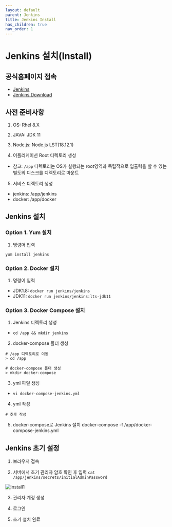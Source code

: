 ```yaml
---
layout: default
parent: Jenkins
title: Jenkins Install
has_children: true
nav_order: 1
---
```


# Jenkins 설치(Install)

## 공식홈페이지 접속

- [Jenkins](https://www.jenkins.io)
- [Jenkins Download](https://www.jenkins.io/download/)


## 사전 준비사항

1. OS: Rhel 8.X

2. JAVA: JDK 11

3. Node.js: Node.js LST(18.12.1)

4. 어플리케이션 Root 디렉토리 생성
- 참고: `/app` 디렉토리는 OS가 실행되는 root영역과 독립적으로 입출력을 할 수 있는 별도의 디스크를 디렉토리로 마운트

5. 서비스 디렉토리 생성
- jenkins: /app/jenkins
- docker: /app/docker


## Jenkins 설치

### Option 1. Yum 설치

1. 명령어 입력

`yum install jenkins`


### Option 2. Docker 설치

1. 명령어 입력
- JDK1.8: `docker run jenkins/jenkins`
- JDK11: `docker run jenkins/jenkins:lts-jdk11`


### Option 3. Docker Compose 설치

1. Jenkins 디렉토리 생성
- `cd /app && mkdir jenkins`


2. docker-compose 폴더 생성
```
# /app 디렉토리로 이동
> cd /app 

# docker-compose 폴더 생성
> mkdir docker-compose
```


3. yml 파일 생성
- `vi docker-compose-jenkins.yml`


4. yml 작성
```
# 추후 작성
```


5. docker-compose로 Jenkins 설치
docker-compose -f /app/docker-compose-jenkins.yml



## Jenkins 초기 설정

1. 브라우저 접속


2. 서버에서 초기 관리자 암호 확인 후 입력
`cat /app/jenkins/secrets/initialAdminPassword`

![install1](../../assets/images/061_jenkins/insta1.jpg)


3. 관리자 계정 생성


4. 로그인


5. 초기 설치 완료